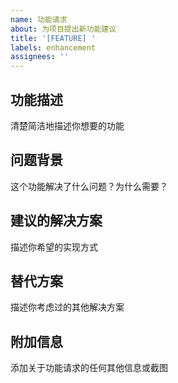```yaml
---
name: 功能请求
about: 为项目提出新功能建议
title: '[FEATURE] '
labels: enhancement
assignees: ''
---
```


## 功能描述
清楚简洁地描述你想要的功能

## 问题背景
这个功能解决了什么问题？为什么需要？

## 建议的解决方案
描述你希望的实现方式

## 替代方案
描述你考虑过的其他解决方案

## 附加信息
添加关于功能请求的任何其他信息或截图